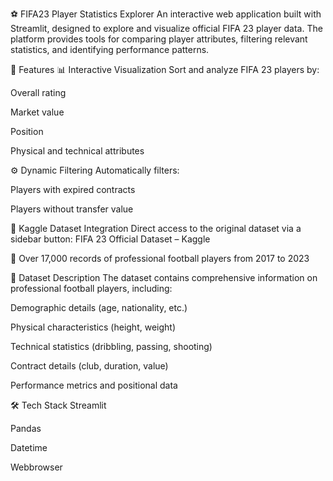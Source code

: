 ⚽ FIFA23 Player Statistics Explorer
An interactive web application built with Streamlit, designed to explore and visualize official FIFA 23 player data. The platform provides tools for comparing player attributes, filtering relevant statistics, and identifying performance patterns.

🧰 Features
📊 Interactive Visualization
Sort and analyze FIFA 23 players by:

Overall rating

Market value

Position

Physical and technical attributes

⚙️ Dynamic Filtering
Automatically filters:

Players with expired contracts

Players without transfer value

🔗 Kaggle Dataset Integration
Direct access to the original dataset via a sidebar button:
FIFA 23 Official Dataset – Kaggle

🧠 Over 17,000 records of professional football players from 2017 to 2023

📄 Dataset Description
The dataset contains comprehensive information on professional football players, including:

Demographic details (age, nationality, etc.)

Physical characteristics (height, weight)

Technical statistics (dribbling, passing, shooting)

Contract details (club, duration, value)

Performance metrics and positional data

🛠️ Tech Stack
Streamlit

Pandas

Datetime

Webbrowser
